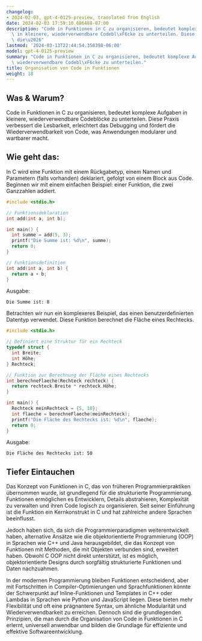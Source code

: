 ```yaml
---
changelog:
- 2024-02-03, gpt-4-0125-preview, translated from English
date: 2024-02-03 17:59:10.686488-07:00
description: "Code in Funktionen in C zu organisieren, bedeutet komplexe Aufgaben\
  \ in kleinere, wiederverwendbare Codebl\xF6cke zu unterteilen. Diese Praxis verbessert\
  \ die\u2026"
lastmod: '2024-03-13T22:44:54.358398-06:00'
model: gpt-4-0125-preview
summary: "Code in Funktionen in C zu organisieren, bedeutet komplexe Aufgaben in kleinere,\
  \ wiederverwendbare Codebl\xF6cke zu unterteilen."
title: Organisation von Code in Funktionen
weight: 18
---
```


## Was & Warum?

Code in Funktionen in C zu organisieren, bedeutet komplexe Aufgaben in kleinere, wiederverwendbare Codeblöcke zu unterteilen. Diese Praxis verbessert die Lesbarkeit, erleichtert das Debugging und fördert die Wiederverwendbarkeit von Code, was Anwendungen modularer und wartbarer macht.

## Wie geht das:

In C wird eine Funktion mit einem Rückgabetyp, einem Namen und Parametern (falls vorhanden) deklariert, gefolgt von einem Block aus Code. Beginnen wir mit einem einfachen Beispiel: einer Funktion, die zwei Ganzzahlen addiert.

```c
#include <stdio.h>

// Funktionsdeklaration
int add(int a, int b);

int main() {
  int summe = add(5, 3);
  printf("Die Summe ist: %d\n", summe);
  return 0;
}

// Funktionsdefinition
int add(int a, int b) {
  return a + b;
}
```

Ausgabe:
```
Die Summe ist: 8
```

Betrachten wir nun ein komplexeres Beispiel, das einen benutzerdefinierten Datentyp verwendet. Diese Funktion berechnet die Fläche eines Rechtecks.

```c
#include <stdio.h>

// Definiert eine Struktur für ein Rechteck
typedef struct {
  int Breite;
  int Höhe;
} Rechteck;

// Funktion zur Berechnung der Fläche eines Rechtecks
int berechneFlaeche(Rechteck rechteck) {
  return rechteck.Breite * rechteck.Höhe;
}

int main() {
  Rechteck meinRechteck = {5, 10};
  int flaeche = berechneFlaeche(meinRechteck);
  printf("Die Fläche des Rechtecks ist: %d\n", flaeche);
  return 0;
}
```

Ausgabe:
```
Die Fläche des Rechtecks ist: 50
```

## Tiefer Eintauchen

Das Konzept von Funktionen in C, das von früheren Programmierpraktiken übernommen wurde, ist grundlegend für die strukturierte Programmierung. Funktionen ermöglichen es Entwicklern, Details abstrahieren, Komplexität zu verwalten und ihren Code logisch zu organisieren. Seit seiner Einführung ist die Funktion ein Kernkonstrukt in C und hat zahlreiche andere Sprachen beeinflusst.

Jedoch haben sich, da sich die Programmierparadigmen weiterentwickelt haben, alternative Ansätze wie die objektorientierte Programmierung (OOP) in Sprachen wie C++ und Java herausgebildet, die das Konzept von Funktionen mit Methoden, die mit Objekten verbunden sind, erweitert haben. Obwohl C OOP nicht direkt unterstützt, ist es möglich, objektorientierte Designs durch sorgfältig strukturierte Funktionen und Daten nachzuahmen.

In der modernen Programmierung bleiben Funktionen entscheidend, aber mit Fortschritten in Compiler-Optimierungen und Sprachfunktionen könnte der Schwerpunkt auf Inline-Funktionen und Templates in C++ oder Lambdas in Sprachen wie Python und JavaScript liegen. Diese bieten mehr Flexibilität und oft eine prägnantere Syntax, um ähnliche Modularität und Wiederverwendbarkeit zu erreichen. Dennoch sind die grundlegenden Prinzipien, die man durch die Organisation von Code in Funktionen in C erlernt, universell anwendbar und bilden die Grundlage für effiziente und effektive Softwareentwicklung.
